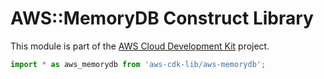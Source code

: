 # AWS::MemoryDB Construct Library


This module is part of the [AWS Cloud Development Kit](https://github.com/aws/aws-cdk) project.

```ts nofixture
import * as aws_memorydb from 'aws-cdk-lib/aws-memorydb';
```
